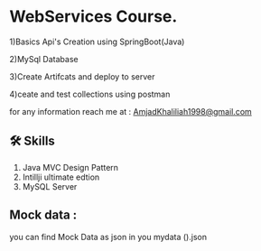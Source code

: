 
# WebServices Course.

1)Basics Api's Creation using SpringBoot(Java)

2)MySql Database

3)Create Artifcats and deploy to server

4)ceate and test collections using postman

<Note : You Cn find Mock Data in mydata.json>


for any information reach me at : AmjadKhaliliah1998@gmail.com

  
  
## 🛠 Skills
 1) Java MVC Design Pattern 
 2) Intillji ultimate edtion 
 3) MySQL Server

## Mock data :

you can find Mock Data as json in you mydata ().json
